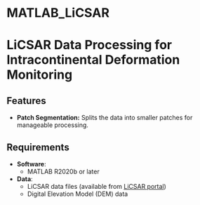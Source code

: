 # MATLAB_LiCSAR

# LiCSAR Data Processing for Intracontinental Deformation Monitoring

## Features
- ****Patch Segmentation**:** Splits the data into smaller patches for manageable processing.

## Requirements
- **Software**:
  - MATLAB R2020b or later
- **Data**:
  - LiCSAR data files (available from [LiCSAR portal](https://comet.nerc.ac.uk/comet-lics-portal/))
  - Digital Elevation Model (DEM) data
